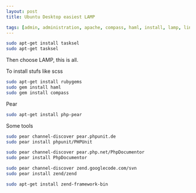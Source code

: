 ```yaml
---
layout: post
title: Ubuntu Desktop easiest LAMP

tags: [admin, administration, apache, compass, haml, install, lamp, linux, mysql, pear, phpdoc, phpdocumentor, phpunit, sass, scss, setup, ubuntu, zend]
---
```


```sh
sudo apt-get install tasksel
sudo apt-get tasksel
```

Then choose LAMP, this is all.

To install stufs like scss

```sh
sudo apt-get install rubygems
sudo gem install haml
sudo gem install compass
```

Pear

```sh
sudo apt-get install php-pear
```

Some tools

```sh
sudo pear channel-discover pear.phpunit.de
sudo pear install phpunit/PHPUnit

sudo pear channel-discover pear.php.net/PhpDocumentor
sudo pear install PhpDocumentor

sudo pear channel-discover zend.googlecode.com/svn
sudo pear install zend/zend

sudo apt-get install zend-framework-bin
```
